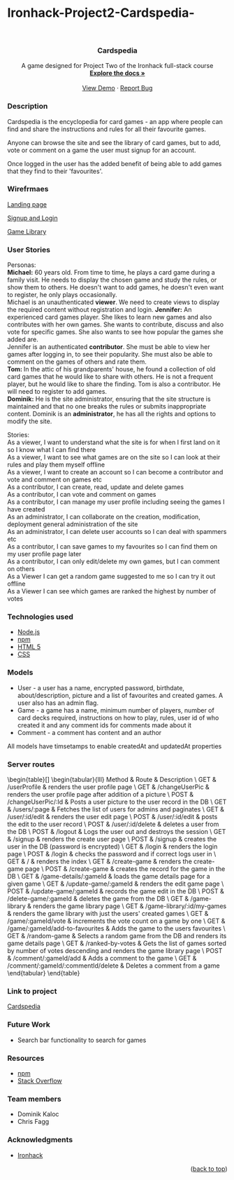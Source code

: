# Ironhack-Project2-Cardspedia-
<div id="top"></div>
<!-- PROJECT LOGO -->
<br />
<div align="center">
 <!-- <a href="https://github.com/DomKal11/Project2-cardspedia/">
    <img src="main/Assets/Images/Others/our_host.png" alt="Logo" width="80" height="80"> -->
  </a>

<h3 align="center">Cardspedia</h3>

  <p align="center">
    A game designed for Project Two of the Ironhack full-stack course
    <br />
    <a href="https://github.com/DomKal11/Project2-cardspedia/"><strong>Explore the docs »</strong></a>
    <br />
    <br />
    <a href="https://cardspedia.herokuapp.com/">View Demo</a>
    ·
    <a href="https://github.com/DomKal11/Project2-cardspedia/issues">Report Bug</a>
  </p>
</div>


<!-- ABOUT THE PROJECT -->
### Description 
Cardspedia is the encyclopedia for card games - an app where people can find and share the instructions and rules for all their favourite games.

Anyone can browse the site and see the library of card games, but to add, vote or comment on a game the user must signup for an account. 

Once logged in the user has the added benefit of being able to add games that they find to their 'favourites'. 


<!-- WIREFRAMES -->
### Wirefrmaes 

[Landing page](/public/images/wireframes/Wireframe_Landing.png?raw=true "Landing Page")

[Signup and Login](/public/images/wireframes/Wireframe_SignupLogin.png?raw=true "Signup and Login")

[Game Library](/public/images/wireframes/Wireframe_GameLibrary.png?raw=true "Game Library")

<!--USER STORIES-->
### User Stories

Personas:<br />
<b>Michael:</b> 60 years old. From time to time, he plays a card game during a family visit. He needs to display the chosen game and study the rules, or show them to others. He doesn't want to add games, he doesn't even want to register, he only plays occasionally.<br />
Michael is an unauthenticated <b>viewer</b>. We need to create views to display the required content without registration and login.
<b>Jennifer:</b> An experienced card games player. She likes to learn new games and also contributes with her own games. She wants to contribute, discuss and also vote for specific games. She also wants to see how popular the games she added are.<br />
Jennifer is an authenticated <b>contributor</b>. She must be able to view her games after logging in, to see their popularity. She must also be able to comment on the games of others and rate them.<br />
<b>Tom: </b> In the attic of his grandparents' house, he found a collection of old card games that he would like to share with others. He is not a frequent player, but he would like to share the finding.
Tom is also a contributor. He will need to register to add games.<br />
<b>Dominik:</b> He is the site administrator, ensuring that the site structure is maintained and that no one breaks the rules or submits inappropriate content.
Dominik is an <b>administrator</b>, he has all the rights and options to modify the site.<br />

Stories:<br />
As a viewer, I want to understand what the site is for when I first land on it so I know what I can find there<br />
As a viewer, I want to see what games are on the site so I can look at their rules and play them myself offline <br />
As a viewer, I want to create an account so I can become a contributor and vote and comment on games etc<br />
As a contributor, I can create, read, update and delete games<br />
As a contributor, I can vote and comment on games<br />
As a contributor, I can manage my user profile including seeing the games I have created<br />
As an administrator, I can collaborate on the creation, modification, deployment general administration of the site<br />
As an administrator, I can delete user accounts so I can deal with spammers etc<br />
As a contributor, I can save games to my favourites so I can find them on my user profile page later<br />
As a contributor, I can only edit/delete my own games, but I can comment on others<br />
As a Viewer I can get a random game suggested to me so I can try it out offline<br />
As a Viewer I can see which games are ranked the highest by number of votes <br />


<!--TECHNOLOGIES USED-->
### Technologies used

* [Node.js](https://nodejs.org/)
* [npm](https://www.npmjs.com/")
* [HTML 5](http://www.html5.com/)
* [CSS](https://www.w3schools.com/w3css/defaulT.asp)


<!--MODELS-->
### Models

* User - a user has a name, encrypted password, birthdate, about/description, picture and a list of favourites and created games. A user also has an admin flag.
* Game - a game has a name, minimum number of players, number of card decks required, instructions on how to play, rules, user id of who created it and any comment ids for comments made about it
* Comment - a comment has content and an author

All models have timsetamps to enable createdAt and updatedAt properties


<!--SERVER ROUTES-->
### Server routes
\begin{table}[]
\begin{tabular}{lll}
Method & Route                              & Description                                                                                   \\
GET    & /userProfile                       & renders the user profile page                                                                 \\
GET    & /changeUserPic                     & renders the user profile page after addition of a picture                                     \\
POST   & /changeUserPic/:Id                 & Posts a user picture to the user record in the DB                                             \\
GET    & /users/:page                       & Fetches the list of users for admins and paginates                                            \\
GET    & /user/:id/edit                     & renders the user edit page                                                                    \\
POST   & /user/:id/edit                     & posts the edit to the user record                                                             \\
POST   & /user/:id/delete                   & deletes a user from the DB                                                                    \\
POST   & /logout                            & Logs the user out and destroys the session                                                    \\
GET    & /signup                            & renders the create user page                                                                  \\
POST   & /signup                            & creates the user in the DB (password is encrypted)                                            \\
GET    & /login                             & renders the login page                                                                        \\
POST   & /login                             & checks the password and if correct logs user in                                               \\
GET    & /                                  & renders the index                                                                             \\
GET    & /create-game                       & renders the create-game page                                                                  \\
POST   & /create-game                       & creates the record for the game in the DB                                                     \\
GET    & /game-details/:gameId              & loads the game details page for a given game                                                  \\
GET    & /update-game/:gameId               & renders the edit game page                                                                    \\
POST   & /update-game/:gameId               & records the game edit in the DB                                                               \\
POST   & /delete-game/:gameId               & deletes the game from the DB                                                                  \\
GET    & /game-library                      & renders the game library page                                                                 \\
GET    & /game-library/:id/my-games         & renders the game library with just the users' created games                                   \\
GET    & /game/:gameId/vote                 & increments the vote count on a game by one                                                    \\
GET    & /game/:gameId/add-to-favourites    & Adds the game to the users favourites                                                         \\
GET    & /random-game                       & Selects a random game from the DB and renders its game details page                           \\
GET    & /ranked-by-votes                   & Gets the list of games sorted by number of votes descending and renders the game library page \\
POST   & /comment/:gameId/add               & Adds a comment to the game                                                                    \\
GET    & /comment/:gameId/:commentId/delete & Deletes a comment from a game                                                                
\end{tabular}
\end{table}



<!--Project Link-->
### Link to project
<a href="https://cardspedia.herokuapp.com/">Cardspedia</a>


<!--Future Work-->

### Future Work
* Search bar functionality to search for games


<!--RESOURCES-->
### Resources
* <a href="https://www.npmjs.com/">npm</a>
* <a href="https://stackoverflow.com/">Stack Overflow</a>


<!--TEAM MEMBERS-->
### Team members
* Dominik Kaloc
* Chris Fagg



<!-- ACKNOWLEDGMENTS -->
### Acknowledgments

* [Ironhack](https://www.ironhack.com/en)

<p align="right">(<a href="#top">back to top</a>)</p>

